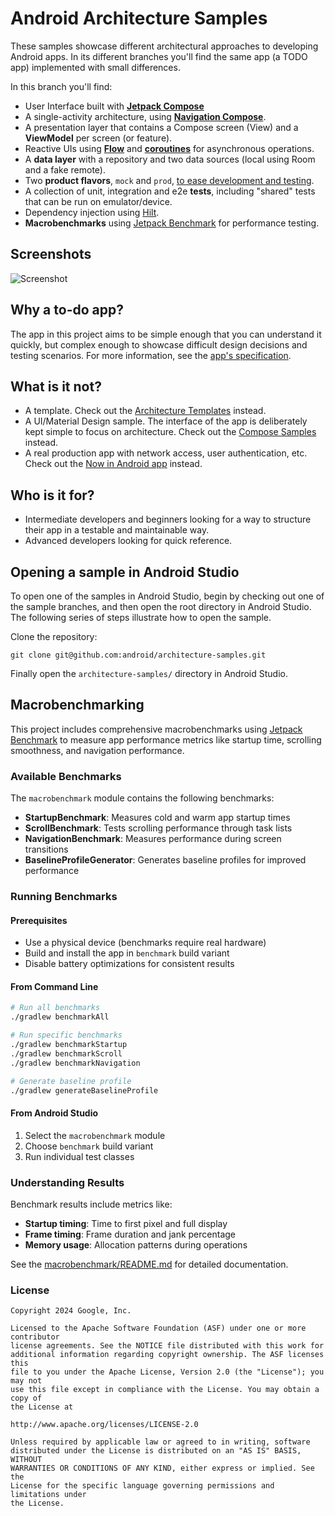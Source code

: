 # Android Architecture Samples

These samples showcase different architectural approaches to developing Android apps. In its different branches you'll find the same app (a TODO app) implemented with small differences.

In this branch you'll find:
*   User Interface built with **[Jetpack Compose](https://developer.android.com/jetpack/compose)** 
*   A single-activity architecture, using **[Navigation Compose](https://developer.android.com/jetpack/compose/navigation)**.
*   A presentation layer that contains a Compose screen (View) and a **ViewModel** per screen (or feature).
*   Reactive UIs using **[Flow](https://developer.android.com/kotlin/flow)** and **[coroutines](https://kotlinlang.org/docs/coroutines-overview.html)** for asynchronous operations.
*   A **data layer** with a repository and two data sources (local using Room and a fake remote).
*   Two **product flavors**, `mock` and `prod`, [to ease development and testing](https://android-developers.googleblog.com/2015/12/leveraging-product-flavors-in-android.html).
*   A collection of unit, integration and e2e **tests**, including "shared" tests that can be run on emulator/device.
*   Dependency injection using [Hilt](https://developer.android.com/training/dependency-injection/hilt-android).
*   **Macrobenchmarks** using [Jetpack Benchmark](https://developer.android.com/topic/performance/benchmarking/macrobenchmark-overview) for performance testing.

## Screenshots

<img src="screenshots/screenshots.png" alt="Screenshot">

## Why a to-do app?

The app in this project aims to be simple enough that you can understand it quickly, but complex enough to showcase difficult design decisions and testing scenarios. For more information, see the [app's specification](https://github.com/googlesamples/android-architecture/wiki/To-do-app-specification).

## What is it not?
*   A template. Check out the [Architecture Templates](https://github.com/android/architecture-templates) instead.
*   A UI/Material Design sample. The interface of the app is deliberately kept simple to focus on architecture. Check out the [Compose Samples](https://github.com/android/compose-samples) instead.
*   A real production app with network access, user authentication, etc. Check out the [Now in Android app](https://github.com/android/nowinandroid) instead.

## Who is it for?

*   Intermediate developers and beginners looking for a way to structure their app in a testable and maintainable way.
*   Advanced developers looking for quick reference.

## Opening a sample in Android Studio

To open one of the samples in Android Studio, begin by checking out one of the sample branches, and then open the root directory in Android Studio. The following series of steps illustrate how to open the sample.

Clone the repository:

```
git clone git@github.com:android/architecture-samples.git
```

Finally open the `architecture-samples/` directory in Android Studio.

## Macrobenchmarking

This project includes comprehensive macrobenchmarks using [Jetpack Benchmark](https://developer.android.com/topic/performance/benchmarking/macrobenchmark-overview) to measure app performance metrics like startup time, scrolling smoothness, and navigation performance.

### Available Benchmarks

The `macrobenchmark` module contains the following benchmarks:

- **StartupBenchmark**: Measures cold and warm app startup times
- **ScrollBenchmark**: Tests scrolling performance through task lists
- **NavigationBenchmark**: Measures performance during screen transitions
- **BaselineProfileGenerator**: Generates baseline profiles for improved performance

### Running Benchmarks

#### Prerequisites
- Use a physical device (benchmarks require real hardware)
- Build and install the app in `benchmark` build variant
- Disable battery optimizations for consistent results

#### From Command Line
```bash
# Run all benchmarks
./gradlew benchmarkAll

# Run specific benchmarks
./gradlew benchmarkStartup
./gradlew benchmarkScroll  
./gradlew benchmarkNavigation

# Generate baseline profile
./gradlew generateBaselineProfile
```

#### From Android Studio
1. Select the `macrobenchmark` module
2. Choose `benchmark` build variant
3. Run individual test classes

### Understanding Results

Benchmark results include metrics like:
- **Startup timing**: Time to first pixel and full display
- **Frame timing**: Frame duration and jank percentage
- **Memory usage**: Allocation patterns during operations

See the [macrobenchmark/README.md](macrobenchmark/README.md) for detailed documentation.

### License


```
Copyright 2024 Google, Inc.

Licensed to the Apache Software Foundation (ASF) under one or more contributor
license agreements. See the NOTICE file distributed with this work for
additional information regarding copyright ownership. The ASF licenses this
file to you under the Apache License, Version 2.0 (the "License"); you may not
use this file except in compliance with the License. You may obtain a copy of
the License at

http://www.apache.org/licenses/LICENSE-2.0

Unless required by applicable law or agreed to in writing, software
distributed under the License is distributed on an "AS IS" BASIS, WITHOUT
WARRANTIES OR CONDITIONS OF ANY KIND, either express or implied. See the
License for the specific language governing permissions and limitations under
the License.
```
